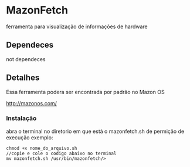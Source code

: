 # MazonFetch
ferramenta para visualização de informações de hardware 

<h2>Dependeces</h2>
not dependeces
<h2>Detalhes</h2>
Essa ferramenta podera ser encontrada por padrão no Mazon OS

http://mazonos.com/

<h3>Instalação</h3>
abra o terminal no diretorio em que está o 
mazonfetch.sh 
de permição de execução
exemplo:<br>
<code>
chmod +x nome_do_arquivo.sh
//copie e cole o codigo abaixo no terminal
mv mazonfetch.sh /usr/bin/mazonfetch/>

</code>
